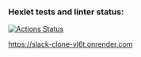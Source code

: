 ### Hexlet tests and linter status:
[![Actions Status](https://github.com/karina-lukashova/js-react-developer-project-12/actions/workflows/hexlet-check.yml/badge.svg)](https://github.com/karina-lukashova/js-react-developer-project-12/actions)

https://slack-clone-vl6t.onrender.com
